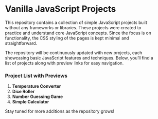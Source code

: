 # **Vanilla JavaScript Projects**  

This repository contains a collection of simple JavaScript projects built without any frameworks or libraries. These projects were created to practice and understand core JavaScript concepts. Since the focus is on functionality, the CSS styling of the pages is kept minimal and straightforward.  

The repository will be continuously updated with new projects, each showcasing basic JavaScript features and techniques. Below, you’ll find a list of projects along with preview links for easy navigation.  

### **Project List with Previews**  
1. **Temperature Converter** 
2. **Dice Roller** 
3. **Number Guessing Game** 
4. **Simple Calculator** 

Stay tuned for more additions as the repository grows!  
